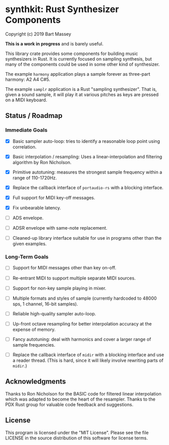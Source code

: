# synthkit: Rust Synthesizer Components
Copyright (c) 2019 Bart Massey

**This is a work in progress** and is barely useful.

This library crate provides some components for building
music synthesizers in Rust. It is currently focused on
sampling synthesis, but many of the components could be used
in some other kind of synthesizer.

The example `harmony` application plays a sample forever as
three-part harmony: A2 A4 C#5.

The example `samplr` application is a Rust "sampling
synthesizer". That is, given a sound sample, it will play it
at various pitches as keys are pressed on a MIDI keyboard.

## Status / Roadmap

### Immediate Goals

* [x] Basic sampler auto-loop: tries to identify a
  reasonable loop point using correlation.

* [x] Basic interpolation / resampling: Uses a
  linear-interpolation and filtering algorithm by
  Ron Nicholson.

* [x] Primitive autotuning: measures the strongest sample
  frequency within a range of 110-1720Hz.

* [x] Replace the callback interface of `portaudio-rs` with a
  blocking interface.

* [x] Full support for MIDI key-off messages.

* [x] Fix unbearable latency.

* [ ] ADS envelope.

* [ ] ADSR envelope with same-note replacement.

* [ ] Cleaned-up library interface suitable for use in
  programs other than the given examples.

### Long-Term Goals

* [ ] Support for MIDI messages other than key on-off.

* [ ] Re-entrant MIDI to support multiple separate MIDI
  sources.

* [ ] Support for non-key sample playing in mixer.

* [ ] Multiple formats and styles of sample (currently hardcoded
  to 48000 sps, 1 channel, 16-bit samples).

* [ ] Reliable high-quality sampler auto-loop.

* [ ] Up-front octave resampling for better interpolation
  accuracy at the expense of memory.

* [ ] Fancy autotuning: deal with harmonics and cover a
  larger range of sample frequencies.

* [ ] Replace the callback interface of `midir` with a
  blocking interface and use a reader thread. (This is hard,
  since it will likely involve rewriting parts of `midir`.)

## Acknowledgments

Thanks to Ron Nicholson for the BASIC code for filtered
linear interpolation which was adapted to become the heart
of the resampler. Thanks to the PDX Rust group for valuable
code feedback and suggestions.

## License

This program is licensed under the "MIT License".  Please
see the file LICENSE in the source distribution of this
software for license terms.
